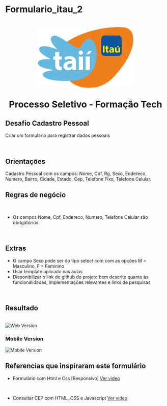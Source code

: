 # Formulario_itau_2

<h1 align="center" >
<img src = "https://github.com/rubensfranklin/tema-escuro-3/blob/main/assets/img/Tai___Ita___Financeira-logo-64B5F96538-seeklogo.com.png">
<p> Processo Seletivo - Formação Tech</p>

## Desafio Cadastro Pessoal 

Criar um formulario para registrar dados pessoais

 <br />
 
## Orientações 
Cadastro Pessoal com os campos: Nome, Cpf, Rg, Sexo, Endereco, Numero, Bairro, Cidade, Estado, Cep, Telefone Fixo, Telefone Celular.


## Regras de negócio 

<br />

* Os campos Nome, Cpf, Endereco, Numero, Telefone Celular são obrigatórios

<br />

##  Extras



* O campo Sexo pode ser do tipo select com com as opções M = Masculino, F = Feminino
* Usar template aplicado nas aulas
* Disponibilizar o link do github do projeto bem descrito quanto às funcionalidades, implementações relevantes e links de pesquisas

<br />


##  Resultado 
<br/>
<img src="assets/img/Captura de Tela (9).png" alt="Web Version"/>

### Mobile Version
<img src="assets/img/mobile.png" alt="Mobile Version"/>

## Referencias que inspiraram este formulário 



* Formulário com Html e Css [Responsivo] [Ver video](https://www.youtube.com/watch?v=Ph-60-pkAQM) 

<br />

* Consultar CEP com HTML, CSS e Javascript [Ver video](https://www.youtube.com/watch?v=fxnJffrnrdY)

<br />
